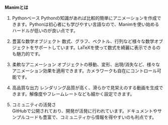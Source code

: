 

<!-- <h1>
Manim-Examples-Docker <br>
</h1> -->


<!-- このドキュメントでは、Dockerを使用してManimでアニメーションを作成するための例と手順について説明します。 -->

**Manimとは**


1. Pythonベース
Pythonの知識があれば比較的簡単にアニメーションを作成できます。Pythonは初心者にも学びやすい言語なので、Manimを使い始めるハードルが低いのが良い点です。

2. 豊富な数学オブジェクト
数式、グラフ、ベクトル、行列など様々な数学オブジェクトをサポートしています。LaTeXを使って数式を綺麗に表示できるのも魅力的です。

3. 柔軟なアニメーション
オブジェクトの移動、変形、出現/消失など、様々なアニメーション効果を適用できます。カメラワークも自在にコントロール可能です。

4. 高品質な出力
レンダリング品質が高く、滑らかで見栄えのする動画を生成できます。解像度やフレームレートなども細かく設定できます。

5. コミュニティの活発さ  
GitHubで公開されており、開発が活発に行われています。ドキュメントやサンプルコードも豊富で、コミュニティから情報を得やすいのも利点です。

